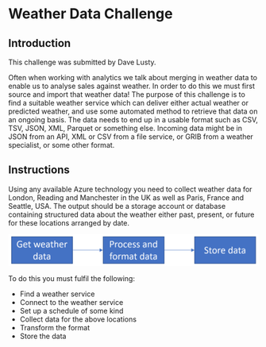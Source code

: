# Weather Data Challenge

## Introduction

This challenge was submitted by Dave Lusty.

Often when working with analytics we talk about merging in weather data to enable us to analyse sales against weather. In order to do this we must first source and import that weather data! The purpose of this challenge is to find a suitable weather service which can deliver either actual weather or predicted weather, and use some automated method to retrieve that data on an ongoing basis. The data needs to end up in a usable format such as CSV, TSV, JSON, XML, Parquet or something else. Incoming data might be in JSON from an API, XML or CSV from a file service, or GRIB from a weather specialist, or some other format.

## Instructions

Using any available Azure technology you need to collect weather data for London, Reading and Manchester in the UK as well as Paris, France and Seattle, USA.
The output should be a storage account or database containing structured data about the weather either past, present, or future for these locations arranged by date.

![getWeatherData.png](images/getWeatherData.png)

To do this you must fulfil the following:
 - Find a weather service
 - Connect to the weather service
 - Set up a schedule of some kind
 - Collect data for the above locations
 - Transform the format
 - Store the data